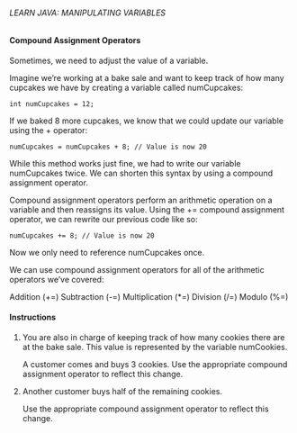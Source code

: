 ###### LEARN JAVA: MANIPULATING VARIABLES

#### Compound Assignment Operators

Sometimes, we need to adjust the value of a variable.

Imagine we’re working at a bake sale and want to keep track of how many cupcakes we have by creating a variable called numCupcakes:
```
int numCupcakes = 12;
```
If we baked 8 more cupcakes, we know that we could update our variable using the + operator:
```
numCupcakes = numCupcakes + 8; // Value is now 20
```
While this method works just fine, we had to write our variable numCupcakes twice. We can shorten this syntax by using a compound assignment operator.

Compound assignment operators perform an arithmetic operation on a variable and then reassigns its value. Using the += compound assignment operator, we can rewrite our previous code like so:
```
numCupcakes += 8; // Value is now 20
```
Now we only need to reference numCupcakes once.

We can use compound assignment operators for all of the arithmetic operators we’ve covered:

Addition (+=)
Subtraction (-=)
Multiplication (*=)
Division (/=)
Modulo (%=)

#### Instructions

1. You are also in charge of keeping track of how many cookies there are at the bake sale. This value is represented by the variable numCookies.

    A customer comes and buys 3 cookies. Use the appropriate compound assignment operator to reflect this change.

2. Another customer buys half of the remaining cookies.

    Use the appropriate compound assignment operator to reflect this change.